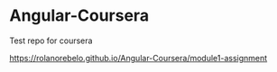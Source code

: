 # Angular-Coursera
Test repo for coursera

https://rolanorebelo.github.io/Angular-Coursera/module1-assignment
